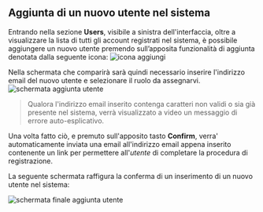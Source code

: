 ## Aggiunta di un nuovo utente nel sistema
Entrando nella sezione **Users**, visibile a sinistra dell'interfaccia, oltre a visualizzare la lista di tutti gli account registrati nel sistema, è possibile aggiungere un nuovo utente premendo sull’apposita funzionalità di aggiunta denotata dalla seguente icona: ![icona aggiungi](assets/web/addbutton.png)</br>

Nella schermata che comparirà sarà quindi necessario inserire l'indirizzo email del nuovo utente e selezionare il ruolo da assegnarvi.<br>
![schermata aggiunta utente](assets/web/adduser.png)</br>

>Qualora l'indirizzo email inserito contenga caratteri non validi o sia già presente nel sistema, verrà visualizzato a video un messaggio di errore auto-esplicativo.

Una volta fatto ciò, e premuto sull'apposito tasto **Confirm**, verra' automaticamente inviata una email all'indirizzo email appena inserito contenente un link per permettere all'*utente* di completare la procedura di registrazione.

La seguente schermata raffigura la conferma di un inserimento di un nuovo utente nel sistema:

![schermata finale aggiunta utente](assets/web/adduser2.png)